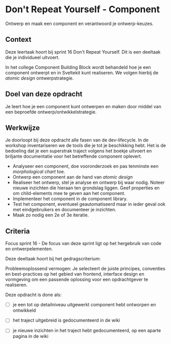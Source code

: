 
# Don't Repeat Yourself - Component

Ontwerp en maak een component en verantwoord je ontwerp-keuzes.

## Context

Deze leertaak hoort bij sprint 16 Don't Repeat Yourself. Dit is een deeltaak die je individueel uitvoert.

In het college Component Building Block wordt behandeld hoe je een component ontwerpt en in Sveltekit kunt realiseren. We volgen hierbij de *atomic design* ontwerpstrategie.

## Doel van deze opdracht

Je leert hoe je een component kunt ontwerpen en maken door middel van een beproefde ontwerp/ontwikkelstrategie.

## Werkwijze

Je doorloopt bij deze opdracht alle fasen van de dev-lifecycle. In de workshop inventariseren we de tools die je tot je beschikking hebt. Het is de bedoeling dat je een superstrak traject volgens het boekje uitvoert en briljante documentatie voor het betreffende component oplevert.

- Analyseer een component, doe vooronderzoek en pas tenminste een *morphological chart* toe.
- Ontwerp een component aan de hand van *atomic design*
- Realiseer het ontwerp, stel je analyse en ontwerp bij waar nodig. Noteer nieuwe inzichten die hieraan ten grondslag liggen. Geef properties en <slots> om child-elements mee te geven aan het component.
- Implementeer het component in de component library.
- Test het component, eventueel geautomatiseerd maar in ieder geval ook met eindgebruikers en documenteer je inzichten.
- Maak zo nodig een 2e of 3e iteratie.

## Criteria

Focus sprint 16 - De focus van deze sprint ligt op het hergebruik van code en ontwerpelementen.

Deze deeltaak hoort bij het gedragscriterium:  

Probleemoplossend vermogen: Je selecteert de juiste principes, conventies en best-practices op het gebied van frontend, interface design en vormgeving om een passende oplossing voor een opdrachtgever te realiseren.

Deze opdracht is done als:

- [ ] je een tot op detailniveau uitgewerkt component hebt ontworpen en ontwikkeld
- [ ] het traject uitgebreid is gedocumenteerd in de wiki
- [ ] je nieuwe inzichten in het traject hebt gedocumenteerd, op een aparte pagina in de wiki

